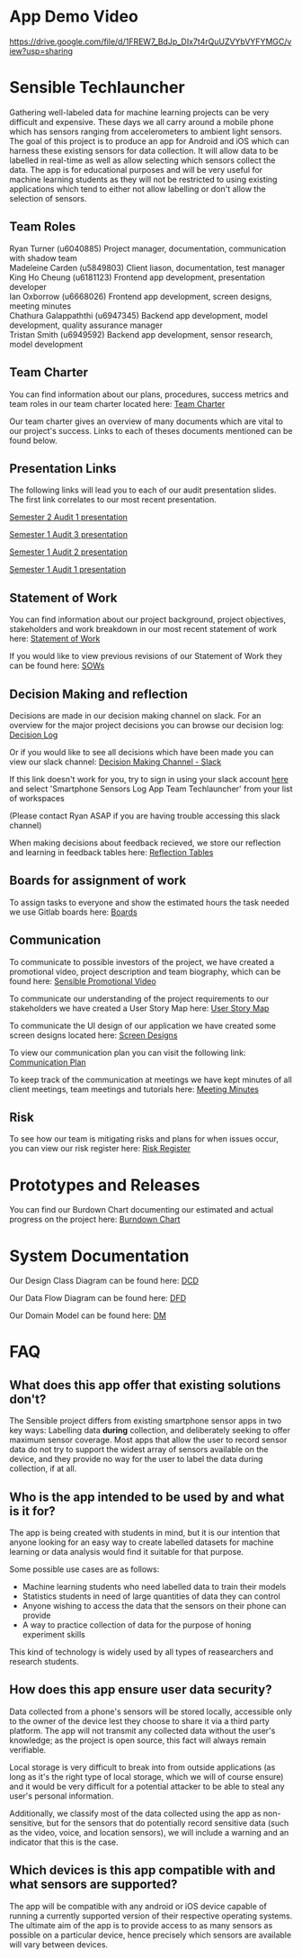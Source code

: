 # App Demo Video

https://drive.google.com/file/d/1FREW7_BdJp_DIx7t4rQuUZVYbVYFYMGC/view?usp=sharing

# Sensible Techlauncher

Gathering well-labeled data for machine learning projects can be very difficult and expensive. These days we all carry around a mobile phone which has sensors ranging from accelerometers to ambient light sensors. The goal of this project is to produce an app for Android and iOS which can harness these existing sensors for data collection. It will allow data to be labelled in real-time as well as allow selecting which sensors collect the data. The app is for educational purposes and will be very useful for machine learning students as they will not be restricted to using existing applications which tend to either not allow labelling or don't allow the selection of sensors.

## Team Roles

Ryan Turner (u6040885)                      Project manager, documentation, communication with shadow team   
Madeleine Carden (u5849803)                 Client liason, documentation, test manager   
King Ho Cheung (u6181123)                   Frontend app development, presentation developer  
Ian Oxborrow (u6668026)                     Frontend app development, screen designs, meeting minutes  
Chathura Galappaththi (u6947345)            Backend app development, model development, quality assurance manager   
Tristan Smith (u6949592)                    Backend app development, sensor research, model development   

## Team Charter

You can find information about our plans, procedures, success metrics and team roles in our team charter located here: [Team Charter](Background%20Documentation/Team%20Charter/Team_Charter_Semester_2.pdf)

Our team charter gives an overview of many documents which are vital to our project's success. Links to each of theses documents mentioned can be found below.

## Presentation Links


The following links will lead you to each of our audit presentation slides. The first link correlates to our most recent presentation.  

[Semester 2 Audit 1 presentation](link)

[Semester 1 Audit 3 presentation](https://prezi.com/view/cKJAmTEcKYXGDH3sH9L9/)

[Semester 1 Audit 2 presentation](https://prezi.com/view/ZERGlkC2WHuHI8OIEryB/)

[Semester 1 Audit 1 presentation](https://docs.google.com/presentation/d/1SKUfDGYnsQlZBFPRt6k_PIxHJTU7K_f_hiBQ2SD-vyE/edit)

## Statement of Work

You can find information about our project background, project objectives, stakeholders and work breakdown in our most recent statement of work here: [Statement of Work](Background%20Documentation/Statements%20of%20Work/SENSIBLE_SOW_S2_2021.docx)

If you would like to view previous revisions of our Statement of Work they can be found here: [SOWs](Background%20Documentation/Statements%20of%20Work)

## Decision Making and reflection

Decisions are made in our decision making channel on slack. For an overview for the major project decisions you can browse our decision log: [Decision Log](Background%20Documentation/Decision%20log/Decision%20log.pdf)

Or if you would like to see all decisions which have been made you can view our slack channel: [Decision Making Channel - Slack](https://app.slack.com/client/T01P49EES2F/C01QUENBY9E/thread/C01QUENBY9E-1615180806.003200?force_cold_boot=1)

If this link doesn't work for you, try to sign in using your slack account [here](https://slack.com/signin#/signin) and select 'Smartphone Sensors Log App Team Techlauncher' from your list of workspaces

(Please contact Ryan ASAP if you are having trouble accessing this slack channel)

When making decisions about feedback recieved, we store our reflection and learning in feedback tables here: [Reflection Tables](Background%20Documentation/Reflection)

## Boards for assignment of work

To assign tasks to everyone and show the estimated hours the task needed we use Gitlab boards here: [Boards](https://gitlab.cecs.anu.edu.au/u6668026/sensible-techlauncher/-/boards)

## Communication

To communicate to possible investors of the project, we have created a promotional video, project description and team biography, which can be found here: [Sensible Promotional Video](Background%20Documentation/Assessment/21-S1-2-C_Sensible.docx)

To communicate our understanding of the project requirements to our stakeholders we have created a User Story Map here: [User Story Map](https://miro.com/app/board/o9J_l3Ib_I4=/)

To communicate the UI design of our application we have created some screen designs located here: [Screen Designs](Background%20Documentation/Screen%20Designs)

To view our communication plan you can visit the following link: [Communication Plan](Background%20Documentation/Communication%20plan/Communication_plan_semester_2.pdf)

To keep track of the communication at meetings we have kept minutes of all client meetings, team meetings and tutorials here: [Meeting Minutes](Background%20Documentation/Meeting%20Minutes)

## Risk

To see how our team is mitigating risks and plans for when issues occur, you can view our risk register here: [Risk Register](Background%20Documentation/Risk%20register/risk%20register%20(Updated).pdf)

# Prototypes and Releases

You can find our Burdown Chart documenting our estimated and actual progress on the project here: [Burndown Chart](Background%20Documentation/Burndown%20Chart/Burndown_Chart_08-08.pdf)

# System Documentation

Our Design Class Diagram can be found here: [DCD](Background%20Documentation/Design%20Class%20Diagram/Design_Class_Diagram%20v2.pdf)

Our Data Flow Diagram can be found here: [DFD](Background%20Documentation/Data%20Flow%20Diagram/Data%20Flow%20Diagram.pdf)

Our Domain Model can be found here: [DM](Background%20Documentation/Domain%20Model/Domain%20Model.pdf)

# FAQ

## What does this app offer that existing solutions don't?

The Sensible project differs from existing smartphone sensor apps in two key ways: Labelling data
**during** collection, and deliberately seeking to offer maximum sensor coverage. Most apps that allow
the user to record sensor data do not try to support the widest array of sensors available on the device, and they provide no way for the user to label the data during collection, if at all.

## Who is the app intended to be used by and what is it for?

The app is being created with students in mind, but it is our intention that anyone looking for an easy way to create labelled datasets for machine learning or data analysis would find it suitable for that purpose.

Some possible use cases are as follows:
 - Machine learning students who need labelled data to train their models
 - Statistics students in need of large quantities of data they can control
 - Anyone wishing to access the data that the sensors on their phone can provide
 - A way to practice collection of data for the purpose of honing experiment skills  

This kind of technology is widely used by all types of reasearchers and research students.

## How does this app ensure user data security?

Data collected from a phone's sensors will be stored locally, accessible only to the owner of the device lest they choose to share it via a third party platform. The app will not transmit any collected data without the user's knowledge; as the project is open source, this fact will always
remain verifiable.

Local storage is very difficult to break into from outside applications (as long as it's the right type of local storage, which we will of course ensure) and it would be very difficult for a potential attacker to be able to steal any user's personal information.

Additionally, we classify most of the data collected using the app as non-sensitive, but for the sensors that do potentially record sensitive data (such as the video, voice, and location sensors), we will include a warning and an indicator that this is the case.

## Which devices is this app compatible with and what sensors are supported?

The app will be compatible with any android or iOS device capable of running a currently supported version of their respective operating systems. The ultimate aim of the app is to provide access to as many sensors as possible on a particular device, hence precisely which sensors are available will vary between devices.
